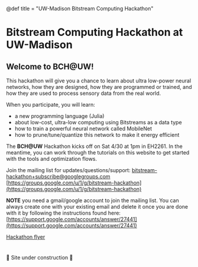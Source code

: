 @def title = "UW-Madison Bitstream Computing Hackathon"

# Bitstream Computing Hackathon at UW-Madison

## Welcome to **BCH@UW!**
This hackathon will give you a chance to learn about ultra low-power neural networks, how they are designed, how they are programmed or trained, and how they are used to process sensory data from the real world.

When you participate, you will learn:
- a new programming language (Julia)
- about low-cost, ultra-low computing using Bitstreams as a data type
- how to train a powerful neural network called MobileNet
- how to prune/tune/quantize this network to make it energy efficient

The **BCH@UW** Hackathon kicks off on Sat 4/30 at 1pm in EH2261.
In the meantime, you can work through the tutorials on this website to get started with the tools and optimization flows.

Join the mailing list for updates/questions/support:
[bitstream-hackathon+subscribe@googlegroups.com](mailto:bitstream-hackathon+subscribe@googlegroups.com)
[https://groups.google.com/u/1/g/bitstream-hackathon](https://groups.google.com/u/1/g/bitstream-hackathon)

**NOTE** you need a gmail/google account to join the mailing list. You can always create one with your existing email and delete it once you are done with it by following the instructions found here:
[https://support.google.com/accounts/answer/27441](https://support.google.com/accounts/answer/27441)

[Hackathon flyer](assets/flyer.pdf)

#
🚧 Site under construction 🚧
